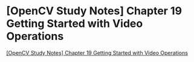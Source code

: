 # [OpenCV Study Notes] Chapter 19 Getting Started with Video Operations
[[OpenCV Study Notes] Chapter 19 Getting Started with Video Operations](https://aiwithcloud.com/2022/09/19/opencv_study_notes_chapter_19_getting_started_with_video_operations/)
